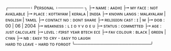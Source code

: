 ╭───────᛬ Pᴇʀsᴏɴᴀʟ ᛬────────
╮ ├╼ ɴᴀᴍᴇ : ᴀᴀᴅʜɪ
├╼ ᴍʏ ғᴀᴄᴇ : ɴᴏᴛ ᴀᴠᴀɪʟᴀʙʟᴇ
├╼ ᴘʟᴀᴄᴇ : ᴋᴏᴛᴛᴀʏᴀᴍ | ᴋᴇʀᴀʟᴀ | ɪɴᴅɪᴀ
├╼ ᴋɴᴏᴡɴ ʟᴀɴɢs : ᴍᴀʟᴀʏᴀʟᴀᴍ | ᴇɴɢʟɪsʜ | ᴛᴀᴍɪʟ
├╼ ᴄᴏɴᴛᴀᴄᴛ ɴᴏ : ᴅᴏɴᴛ sʜᴀʀᴇ
├╼ ʀᴇʟɪɢɪᴏɴ ᴄᴀsᴛ : ɪ | ᴍ
├╼ ᴅᴏʙ : 00 | 06 | 2004
├╼ ᴡᴇᴀᴋɴᴇss : ʟ ɪ ᴏ ʏ ᴠ ᴏ ᴇ ᴜ
├╼ sᴛᴀᴛᴜs : ᴄᴏᴍᴍɪᴛᴛᴇᴅ
├╼ ᴀɢᴇ : ᴊᴜsᴛ ᴄᴀʟᴄᴜʟᴀᴛᴇ
├╼ ʟᴇᴠᴇʟ : ғɪʀsᴛ ʏᴇᴀʀ ʙᴛᴇᴄʜ ᴇᴄᴇ
├╼ ғᴀᴠ ᴄᴏʟᴏᴜʀ : ʙʟᴀᴄᴋ | ɢʀᴇᴇɴ | ᴄʏᴀɴ
├╼ ɴʙ : ᴇᴀsʏ ᴛᴏ ᴄʀʏ - ᴇᴀsʏ ᴛᴏ ʟᴀᴜɢʜ                         
               ʜᴀʀᴅ ᴛᴏ ʟᴇᴀᴠᴇ - ʜᴀʀᴅ ᴛᴏ ғᴏʀɢᴏᴛ
╰────────────────────────╯
